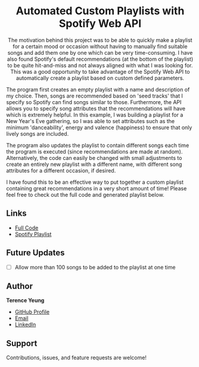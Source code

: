 <h1 align="center">Automated Custom Playlists with Spotify Web API</h1>

<p align="center">
The motivation behind this project was to be able to quickly make a playlist for a certain mood or occasion without having to manually find suitable songs and add them one by one which can be very time-consuming. I have also found Spotify's default recommendations (at the bottom of the playlist) to be quite hit-and-miss and not always aligned with what I was looking for. This was a good opportunity to take advantage of the Spotify Web API to automatically create a playlist based on custom defined parameters.
  
The program first creates an empty playlist with a name and description of my choice. Then, songs are recommended based on 'seed tracks' that I specify so Spotify can find songs similar to those. Furthermore, the API allows you to specify song attributes that the recommendations will have which is extremely helpful. In this example, I was building a playlist for a New Year's Eve gathering, so I was able to set attributes such as the minimum 'danceability', energy and valence (happiness) to ensure that only lively songs are included.
  
The program also updates the playlist to contain different songs each time the program is executed (since recommendations are made at random). Alternatively, the code can easily be changed with small adjustments to create an entirely new playlist with a different name, with different song attributes for a different occasion, if desired.
  
I have found this to be an effective way to put together a custom playlist containing great recommendations in a very short amount of time! Please feel free to check out the full code and generated playlist below.
</p>

## Links

- [Full Code](https://github.com/terence-yeung/spotify/blob/main/spotify.py)
- [Spotify Playlist](https://open.spotify.com/playlist/4XTaR3MbyKvr6FwJgtv3kS?si=0f39e2b14fb340d5)


## Future Updates

- [ ] Allow more than 100 songs to be added to the playlist at one time

## Author

**Terence Yeung**

- [GitHub Profile](https://github.com/terence-yeung "Terence Yeung")
- [Email](mailto:terenceyeung0@gmail.com?subject=Hi "Hi!")
- [LinkedIn](https://www.linkedin.com/in/terence-yeung/)

## Support

Contributions, issues, and feature requests are welcome!
